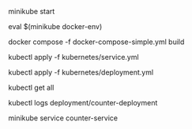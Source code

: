 minikube start

eval $(minikube docker-env)

docker compose -f docker-compose-simple.yml build

kubectl apply -f kubernetes/service.yml

kubectl apply -f kubernetes/deployment.yml

kubectl get all

kubectl logs deployment/counter-deployment

minikube service counter-service
